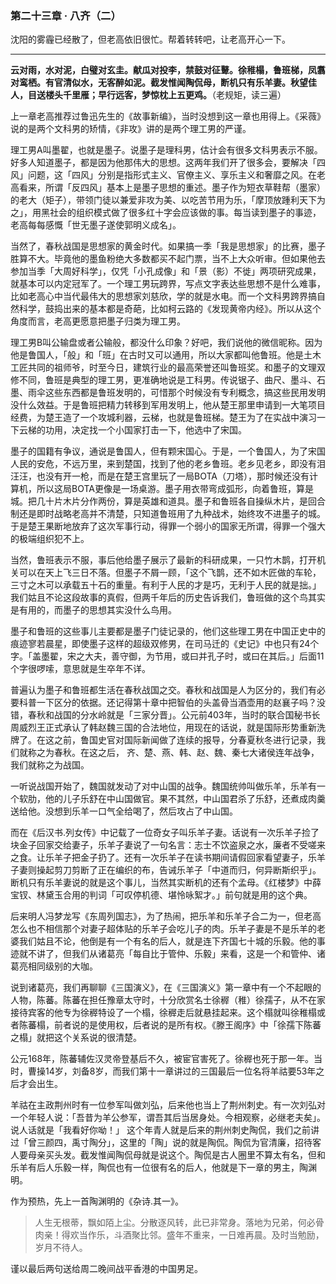 ### 第二十三章 · 八齐（二）


沈阳的雾霾已经散了，但老高依旧很忙。帮着转转吧，让老高开心一下。

---

**云对雨，水对泥，白璧对玄圭。献瓜对投李，禁鼓对征鼙。徐稚榻，鲁班梯，凤翥对鸾栖。有官清似水，无客醉如泥。截发惟闻陶侃母，断机只有乐羊妻。秋望佳人，目送楼头千里雁；早行远客，梦惊枕上五更鸡。**（老规矩，读三遍）

上一章老高推荐过鲁迅先生的《故事新编》，当时没想到这一章也用得上。《采薇》说的是两个文科男的矫情，《非攻》讲的是两个理工男的严谨。

理工男A叫墨翟，也就是墨子。说墨子是理科男，估计会有很多文科男表示不服。好多人知道墨子，都是因为他那伟大的思想。这两年我们开了很多会，要解决「四风」问题，这「四风」分别是指形式主义、官僚主义、享乐主义和奢靡之风。在老高看来，所谓「反四风」基本上是墨子思想的重述。墨子作为短衣草鞋帮（墨家）的老大（矩子），带领门徒以兼爱非攻为美、以吃苦节用为乐，「摩顶放踵利天下为之」，用黑社会的组织模式做了很多红十字会应该做的事。每当读到墨子的事迹，老高每每感慨「世无墨子遂使郭明义成名」。

当然了，春秋战国是思想家的黄金时代。如果搞一季「我是思想家」的比赛，墨子胜算不大。毕竟他的墨鱼粉绝大多数都买不起门票，当不上大众听审。但如果他去参加当季「大周好科学」，仅凭「小孔成像」和「景（影）不徙」两项研究成果，就基本可以内定冠军了。一个理工男玩跨界，写点文字表达些思想不是什么难事，比如老高心中当代最伟大的思想家刘慈欣，学的就是水电。而一个文科男跨界搞自然科学，鼓捣出来的基本都是奇葩，比如柯云路的《发现黄帝内经》。所以从这个角度而言，老高更愿意把墨子归类为理工男。

理工男B叫公输盘或者公输般，都没什么印象？好吧，我们说他的微信昵称。因为他是鲁国人，「般」和「班」在古时又可以通用，所以大家都叫他鲁班。他是土木工匠共同的祖师爷，时至今日，建筑行业的最高荣誉还叫鲁班奖。和墨子的文理双修不同，鲁班是典型的理工男，更准确地说是工科男。传说锯子、曲尺、墨斗、石墨、雨伞这些东西都是鲁班发明的，可惜那个时候没有专利概念，搞这些民用发明没什么效益。于是鲁班把精力转移到军用发明上，他从楚王那里申请到一大笔项目经费，为楚王造了一个攻城利器，云梯，也就是鲁班梯。楚王为了在实战中演习一下云梯的功用，决定找一个小国家打击一下，他选中了宋国。

墨子的国籍有争议，通说是鲁国人，但有颗宋国心。于是，一个鲁国人，为了宋国人民的安危，不远万里，来到楚国，找到了他的老乡鲁班。老乡见老乡，即没有泪汪汪，也没有开一枪，而是在楚王宫里玩了一局BOTA（刀塔），那时候还没有计算机，所以这局BOTA更像是一场桌游。墨子用衣带弯成弧形，向着鲁班，算是城。把几十片木片分作两份，算是英雄和道具。墨子和鲁班各自操纵木片，是回合制还是即时战略老高并不清楚，只知道鲁班用了九种战术，始终攻不进墨子的城。于是楚王果断地放弃了这次军事行动，得罪一个弱小的国家无所谓，得罪一个强大的极端组织犯不上。

当然，鲁班表示不服，事后他给墨子展示了最新的科研成果，一只竹木鹊，打开机关可以在天上飞三日不落。但墨子不屑一顾，「这个飞鹊，还不如木匠做的车轮，三寸之木可以承载五十石的重量。有利于人民的才是巧，无利于人民的就是拙。」我们姑且不论这段故事的真假，但两千年后的历史告诉我们，鲁班做的这个鸟其实是有用的，而墨子的思想其实没什么鸟用。

墨子和鲁班的这些事儿主要都是墨子门徒记录的，他们这些理工男在中国正史中的痕迹寥若晨星，即使墨子这样的超级双修男，在司马迁的《史记》中也只有24个字。「盖墨翟，宋之大夫，善守御，为节用，或曰并孔子时，或曰在其后。」后面11个字很啰嗦，意思就是生卒年不详。

普遍认为墨子和鲁班都生活在春秋战国之交。春秋和战国是人为区分的，我们有必要科普一下区分的依据。还记得第十章中把智伯的头盖骨当酒壶用的赵襄子吗？没错，春秋和战国的分水岭就是「三家分晋」。公元前403年，当时的联合国秘书长周威烈王正式承认了韩赵魏三国的合法地位，用现在的话说，就是国际形势重新洗牌了。在这之前，鲁国史官对国际新闻做了连续的报导，分春夏秋冬进行记录，我们就称之为春秋。在这之后， 齐、楚、燕、韩、赵、魏、秦七大诸侯连年战争，我们就称之为战国。

一听说战国开始了，魏国就发动了对中山国的战争。魏国统帅叫做乐羊，乐羊有一个软肋，他的儿子乐舒在中山国做官。果不其然，中山国君杀了乐舒，还煮成肉羹送给他。没想到乐羊一口气全给喝了，然后攻占了中山国。

而在《后汉书.列女传》中记载了一位奇女子叫乐羊子妻。话说有一次乐羊子捡了块金子回家交给妻子，乐羊子妻说了一句名言：志士不饮盗泉之水，廉者不受嗟来之食。让乐羊子把金子扔了。还有一次乐羊子在读书期间请假回家看望妻子，乐羊子妻则操起剪刀剪断了正在编织的布，告诫乐羊子「中道而归，何异断斯织乎」。断机只有乐羊妻说的就是这个事儿，当然其实断机的还有个孟母。《红楼梦》中薛宝钗、林黛玉合用的判词「可叹停机德、堪怜咏絮才。」前句就是用的这个典。

后来明人冯梦龙写《东周列国志》，为了热闹，把乐羊和乐羊子合二为一，但老高怎么也不相信那个对妻子超体贴的乐羊子会吃儿子的肉。乐羊子妻是不是乐羊的老婆我们姑且不论，他倒是有一个有名的后人，就是连下齐国七十城的乐毅。他的事迹就不讲了，但我们从诸葛亮「每自比于管仲、乐毅」来看，这是一个和管仲、诸葛亮相同级别的大咖。

说到诸葛亮，我们再聊聊《三国演义》，在《三国演义》第一章中有一个不起眼的人物，陈蕃。陈蕃在担任豫章太守时，十分欣赏名士徐稺（稚）徐孺子，从不在家接待宾客的他专为徐稺特设了一个榻，徐稺走后就悬挂起来。这个榻就叫徐稚榻或者陈蕃榻，前者说的是使用权，后者说的是所有权。《滕王阁序》中「徐孺下陈蕃之榻」就把这个关系说的很清楚。

公元168年，陈蕃辅佐汉灵帝登基后不久，被宦官害死了。徐稺也死于那一年。当时，曹操14岁，刘备8岁，而我们第十一章讲过的三国最后一位名将羊祜要53年之后才会出生。

羊祜在主政荆州时有一位参军叫做刘弘，后来他也当上了荆州刺史。有一次刘弘对一个年轻人说：「吾昔为羊公参军，谓吾其后当居身处。今相观察，必继老夫矣」。说人话就是「我看好你呦！」 这个年青人就是后来的荆州刺史陶侃，我们之前讲过「曾三颜四，禹寸陶分」，这里的「陶」说的就是陶侃。陶侃为官清廉，招待客人要母亲买头发。截发惟闻陶侃母就是说这个。陶侃是古人圈里不算太有名，但和乐羊有后人乐毅一样，陶侃也有一位很有名的后人，他就是下一章的男主，陶渊明。

作为预热，先上一首陶渊明的《杂诗.其一》。

>人生无根蒂，飘如陌上尘。分散逐风转，此已非常身。落地为兄弟，何必骨肉亲！得欢当作乐，斗酒聚比邻。盛年不重来，一日难再晨。及时当勉励，岁月不待人。

谨以最后两句送给周二晚间战平香港的中国男足。

